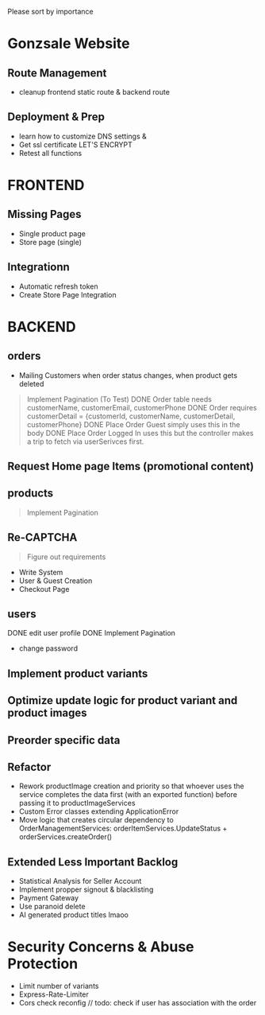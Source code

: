 Please sort by importance
# Gonzsale Website
## Route Management
- cleanup frontend static route & backend route

## Deployment & Prep
- learn how to customize DNS settings &
- Get ssl certificate LET'S ENCRYPT
- Retest all functions

# FRONTEND
## Missing Pages
- Single product page
- Store page (single)

## Integrationn
- Automatic refresh token
- Create Store Page Integration 

# BACKEND
## orders
- Mailing Customers when order status changes, when product gets deleted 
> Implement Pagination
(To Test)
DONE Order table needs customerName, customerEmail, customerPhone
DONE Order requires customerDetail = {customerId, customerName, customerDetail, customerPhone}
DONE Place Order Guest simply uses this in the body
DONE Place Order Logged In uses this but the controller makes a trip to fetch via userSerivces first.

## Request Home page Items (promotional content)

## products
> Implement Pagination

## Re-CAPTCHA
> Figure out requirements
- Write System
- User & Guest Creation
- Checkout Page

## users
DONE edit user profile
DONE Implement Pagination
- change password

## Implement product variants

## Optimize update logic for product variant and product images

## Preorder specific data

## Refactor
- Rework productImage creation and priority so that whoever uses the service completes the data first (with an exported function) before passing it to productImageServices
- Custom Error classes extending ApplicationError
- Move logic that creates circular dependency to OrderManagementServices: orderItemServices.UpdateStatus + orderServices.createOrder()

## Extended Less Important Backlog
- Statistical Analysis for Seller Account
- Implement propper signout & blacklisting 
- Payment Gateway
- Use paranoid delete
- AI generated product titles lmaoo

# Security Concerns & Abuse Protection
- Limit number of variants
- Express-Rate-Limiter
- Cors check reconfig
// todo: check if user has association with the order